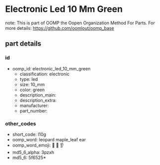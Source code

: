 # Electronic Led 10 Mm Green  

note: This is part of OOMP the Oopen Organization Method For Parts. For more details: https://github.com/oomlout/oomp_base

##  part details





### id
* oomp_id: electronic_led_10_mm_green
  * classification: electronic
  * type: led
  * size: 10_mm
  * color: green
  * description_main: 
  * description_extra: 
  * manufacturer: 
  * part_number: 

### other_codes
* short_code: l10g
* oomp_word: leopard maple_leaf ear
* oomp_word_emoji: :leopard: :maple_leaf: :ear:
* md5_6_alpha: 3pzxh
* md5_6: 5f6525* 